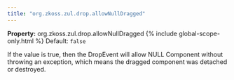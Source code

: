 ```yaml
---
title: "org.zkoss.zul.drop.allowNullDragged"
---
```


**Property:** org.zkoss.zul.drop.allowNullDragged
{% include global-scope-only.html %}
Default:  `false`

If the value is true, then the DropEvent will allow NULL Component
without throwing an exception, which means the dragged component was
detached or destroyed.
